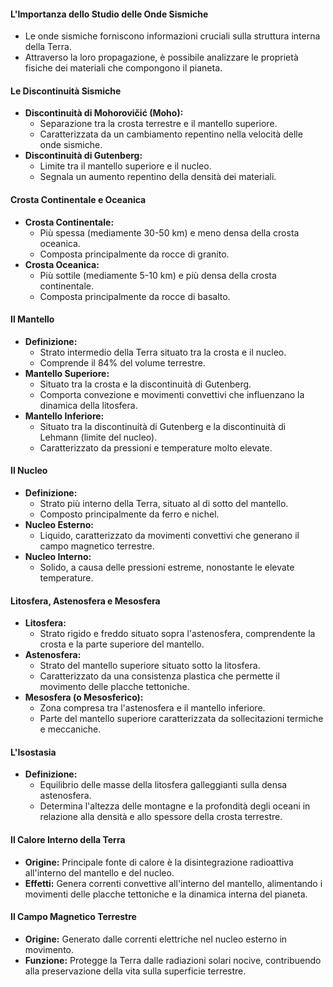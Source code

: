 
#### L'Importanza dello Studio delle Onde Sismiche
- Le onde sismiche forniscono informazioni cruciali sulla struttura interna della Terra.
- Attraverso la loro propagazione, è possibile analizzare le proprietà fisiche dei materiali che compongono il pianeta.

#### Le Discontinuità Sismiche
- **Discontinuità di Mohorovičić (Moho):**
  - Separazione tra la crosta terrestre e il mantello superiore.
  - Caratterizzata da un cambiamento repentino nella velocità delle onde sismiche.
- **Discontinuità di Gutenberg:**
  - Limite tra il mantello superiore e il nucleo.
  - Segnala un aumento repentino della densità dei materiali.

#### Crosta Continentale e Oceanica
- **Crosta Continentale:**
  - Più spessa (mediamente 30-50 km) e meno densa della crosta oceanica.
  - Composta principalmente da rocce di granito.
- **Crosta Oceanica:**
  - Più sottile (mediamente 5-10 km) e più densa della crosta continentale.
  - Composta principalmente da rocce di basalto.

#### Il Mantello
- **Definizione:**
  - Strato intermedio della Terra situato tra la crosta e il nucleo.
  - Comprende il 84% del volume terrestre.
- **Mantello Superiore:**
  - Situato tra la crosta e la discontinuità di Gutenberg.
  - Comporta convezione e movimenti convettivi che influenzano la dinamica della litosfera.
- **Mantello Inferiore:**
  - Situato tra la discontinuità di Gutenberg e la discontinuità di Lehmann (limite del nucleo).
  - Caratterizzato da pressioni e temperature molto elevate.

#### Il Nucleo
- **Definizione:**
  - Strato più interno della Terra, situato al di sotto del mantello.
  - Composto principalmente da ferro e nichel.
- **Nucleo Esterno:**
  - Liquido, caratterizzato da movimenti convettivi che generano il campo magnetico terrestre.
- **Nucleo Interno:**
  - Solido, a causa delle pressioni estreme, nonostante le elevate temperature.

#### Litosfera, Astenosfera e Mesosfera
- **Litosfera:**
  - Strato rigido e freddo situato sopra l'astenosfera, comprendente la crosta e la parte superiore del mantello.
- **Astenosfera:**
  - Strato del mantello superiore situato sotto la litosfera.
  - Caratterizzato da una consistenza plastica che permette il movimento delle placche tettoniche.
- **Mesosfera (o Mesosferico):**
  - Zona compresa tra l'astenosfera e il mantello inferiore.
  - Parte del mantello superiore caratterizzata da sollecitazioni termiche e meccaniche.

#### L'Isostasia
- **Definizione:**
  - Equilibrio delle masse della litosfera galleggianti sulla densa astenosfera.
  - Determina l'altezza delle montagne e la profondità degli oceani in relazione alla densità e allo spessore della crosta terrestre.

#### Il Calore Interno della Terra
- **Origine:** Principale fonte di calore è la disintegrazione radioattiva all'interno del mantello e del nucleo.
- **Effetti:** Genera correnti convettive all'interno del mantello, alimentando i movimenti delle placche tettoniche e la dinamica interna del pianeta.

#### Il Campo Magnetico Terrestre
- **Origine:** Generato dalle correnti elettriche nel nucleo esterno in movimento.
- **Funzione:** Protegge la Terra dalle radiazioni solari nocive, contribuendo alla preservazione della vita sulla superficie terrestre.
